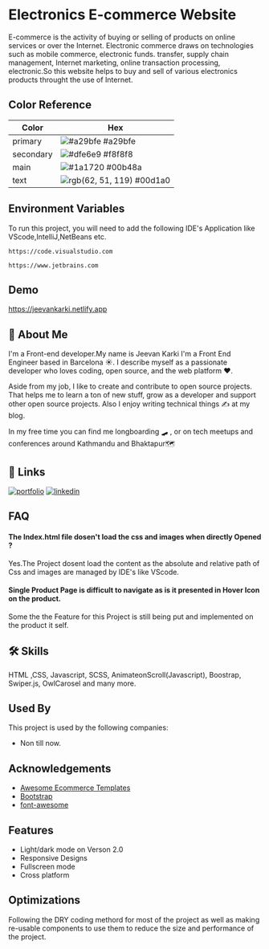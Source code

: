 
# Electronics E-commerce Website

E-commerce is the activity of buying or selling of products on online services or over the Internet. Electronic commerce draws on technologies such as mobile commerce, electronic funds. transfer, supply chain management, Internet marketing, online transaction processing, electronic.So this website helps to buy and sell of various electronics products throught the use of Internet.


## Color Reference

| Color             | Hex                                                                |
| ----------------- | ------------------------------------------------------------------ |
| primary | ![#a29bfe](https://via.placeholder.com/10/0a192f?text=+) #a29bfe |
| secondary | ![#dfe6e9](https://via.placeholder.com/10/f8f8f8?text=+) #f8f8f8 |
| main | ![#1a1720](https://via.placeholder.com/10/00b48a?text=+) #00b48a |
| text | ![rgb(62, 51, 119)](https://via.placeholder.com/10/00b48a?text=+) #00d1a0 |


## Environment Variables

To run this project, you will need to add the following IDE's Application like VScode,IntelliJ,NetBeans etc.


`https://code.visualstudio.com`

`https://www.jetbrains.com`


## Demo

https://jeevankarki.netlify.app


## 🚀 About Me
I'm a Front-end developer.My name is Jeevan Karki I'm a Front End Engineer based in Barcelona ☀️. I describe myself as a passionate developer who loves coding, open source, and the web platform ❤️.

Aside from my job, I like to create and contribute to open source projects. That helps me to learn a ton of new stuff, grow as a developer and support other open source projects. Also I enjoy writing technical things ✍️ at my blog.

In my free time you can find me longboarding 🛹 , or on tech meetups and conferences around Kathmandu and Bhaktapur🗺


## 🔗 Links
[![portfolio](https://img.shields.io/badge/my_portfolio-000?style=for-the-badge&logo=ko-fi&logoColor=white)](https://github.com/Blank-lanaya/)
[![linkedin](https://img.shields.io/badge/linkedin-0A66C2?style=for-the-badge&logo=linkedin&logoColor=white)](https://www.linkedin.com/in/hell-ryder-342799219/)


## FAQ

#### The Index.html file dosen't load the css and images when directly Opened ?

Yes.The Project dosent load the content as the absolute and relative path of Css and images are managed by IDE's like VScode.

#### Single Product Page is difficult to navigate as is it presented in Hover Icon on the product.

Some the the Feature for this Project is still being put and implemented on the product it self.


## 🛠 Skills
HTML
,CSS,
Javascript,
SCSS,
AnimateonScroll(Javascript),
Boostrap,
Swiper.js,
OwlCarosel and many more.


## Used By

This project is used by the following companies:

- Non till now.



## Acknowledgements

 - [Awesome Ecommerce Templates](https://colorlib.com/wp/cat/ecommerce/)
 - [Bootstrap](https://getbootstrap.com)
 - [font-awesome](https://getbootstrap.com)
 


## Features

- Light/dark mode on Verson 2.0 
- Responsive Designs
- Fullscreen mode
- Cross platform


## Optimizations


Following the DRY coding methord for most of the project as well as making re-usable components to use them to reduce the size and performance of the project.

